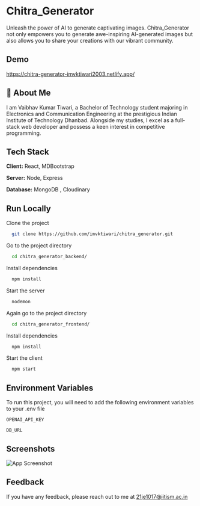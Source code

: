 
# Chitra_Generator

Unleash the power of AI to generate captivating images. Chitra_Generator not only empowers you to generate awe-inspiring AI-generated images but also allows you to share your creations with our vibrant community.

## Demo

https://chitra-generator-imvktiwari2003.netlify.app/


## 🚀 About Me

I am Vaibhav Kumar Tiwari, a Bachelor of Technology student majoring in Electronics and Communication Engineering at the prestigious Indian Institute of Technology Dhanbad. Alongside my studies, I excel as a full-stack web developer and possess a keen interest in competitive programming.









## Tech Stack

**Client:** React, MDBootstrap

**Server:** Node, Express

**Database:** MongoDB , Cloudinary


## Run Locally

Clone the project

```bash
  git clone https://github.com/imvktiwari/chitra_generator.git
```

Go to the project directory

```bash
  cd chitra_generator_backend/
```

Install dependencies

```bash
  npm install
```

Start the server

```bash
  nodemon
```
Again go to the project directory

```bash
  cd chitra_generator_frontend/
```

Install dependencies

```bash
  npm install
```

Start the client

```bash
  npm start
```

## Environment Variables

To run this project, you will need to add the following environment variables to your .env file

`OPENAI_API_KEY`

`DB_URL`


## Screenshots

![App Screenshot]([![login.png](https://i.postimg.cc/02mmCKvX/login.png)](https://postimg.cc/SJSJSsJc))


## Feedback

If you have any feedback, please reach out to me at 21je1017@iitism.ac.in

